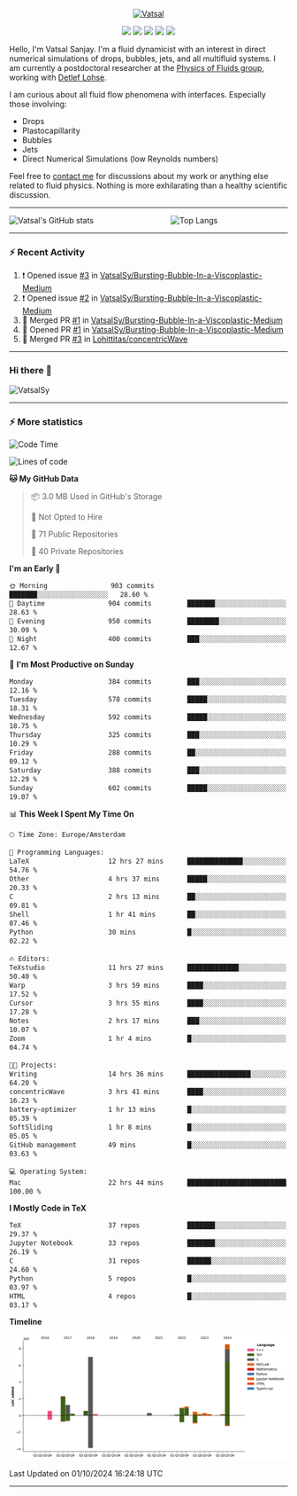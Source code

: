<center>

[<img alt="Vatsal" width="200px" src="https://www.dropbox.com/s/dxyybgtblo8er6h/Logo_Vatsal_Vector.png?raw=1">](https://www.vatsalsanjay.com)

[<img src="https://img.shields.io/badge/googlescholar-4285F4?&style=for-the-badge&logo=googlescholar&logoColor=white">](https://scholar.google.com/citations?hl=en&user=67aQviYAAAAJ)
[<img src="https://img.shields.io/static/v1.svg?&style=for-the-badge&logo=ResearchGate&label=&message=ResearchGate&logoColor=white&color=green">](https://www.researchgate.net/profile/Vatsal-Sanjay-2)
[<img src="https://img.shields.io/badge/twitter-1DA1F2?&style=for-the-badge&logo=twitter&logoColor=white">](https://twitter.com/VatsalSanjay)
[<img src="https://img.shields.io/badge/linkedin-0A66C2?&style=for-the-badge&logo=linkedin">](https://www.linkedin.com/in/vatsalsanjay/)
[<img src="https://img.shields.io/badge/orcid-A6CE39?&style=for-the-badge&logo=orcid&logoColor=white">](https://orcid.org/0000-0002-4293-6099)

</center>

Hello, I'm Vatsal Sanjay. I'm a fluid dynamicist with an interest in direct numerical simulations of drops, bubbles, jets, and all multifluid systems. I am currently a postdoctoral researcher at the [Physics of Fluids group](https://pof.tnw.utwente.nl), working with [Detlef Lohse](https://en.wikipedia.org/wiki/Detlef_Lohse). 

I am curious about all fluid flow phenomena with interfaces. Especially those involving:

- Drops
- Plastocapillarity
- Bubbles
- Jets
- Direct Numerical Simulations (low Reynolds numbers)

Feel free to [contact me](mailto:contact@vatsalsanjay.com) for discussions about my work or anything else related to fluid physics. Nothing is more exhilarating than a healthy scientific discussion.

<!-- ![Vatsal's GitHub stats](https://github-readme-stats-xi-wine-74.vercel.app/api?username=VatsalSy&show_icons=true&theme=vision-friendly-dark)

![Top Langs](https://github-readme-stats-xi-wine-74.vercel.app/api/top-langs/?username=VatsalSy&layout=compact&theme=vision-friendly-dark) -->

---
<div style="display: flex; justify-content: space-between;">
    <img src="https://github-readme-stats-xi-wine-74.vercel.app/api?username=VatsalSy&show_icons=true&theme=vision-friendly-dark" alt="Vatsal's GitHub stats" style="width: 55%;">
    <img src="https://github-readme-stats-xi-wine-74.vercel.app/api/top-langs/?username=VatsalSy&layout=compact&theme=vision-friendly-dark" alt="Top Langs" style="width: 42%;">
</div>

---

### :zap: Recent Activity

<!--START_SECTION:activity-->
1. ❗ Opened issue [#3](https://github.com/VatsalSy/Bursting-Bubble-In-a-Viscoplastic-Medium/issues/3) in [VatsalSy/Bursting-Bubble-In-a-Viscoplastic-Medium](https://github.com/VatsalSy/Bursting-Bubble-In-a-Viscoplastic-Medium)
2. ❗ Opened issue [#2](https://github.com/VatsalSy/Bursting-Bubble-In-a-Viscoplastic-Medium/issues/2) in [VatsalSy/Bursting-Bubble-In-a-Viscoplastic-Medium](https://github.com/VatsalSy/Bursting-Bubble-In-a-Viscoplastic-Medium)
3. 🎉 Merged PR [#1](https://github.com/VatsalSy/Bursting-Bubble-In-a-Viscoplastic-Medium/pull/1) in [VatsalSy/Bursting-Bubble-In-a-Viscoplastic-Medium](https://github.com/VatsalSy/Bursting-Bubble-In-a-Viscoplastic-Medium)
4. 💪 Opened PR [#1](https://github.com/VatsalSy/Bursting-Bubble-In-a-Viscoplastic-Medium/pull/1) in [VatsalSy/Bursting-Bubble-In-a-Viscoplastic-Medium](https://github.com/VatsalSy/Bursting-Bubble-In-a-Viscoplastic-Medium)
5. 🎉 Merged PR [#3](https://github.com/Lohittitas/concentricWave/pull/3) in [Lohittitas/concentricWave](https://github.com/Lohittitas/concentricWave)
<!--END_SECTION:activity-->
---

### Hi there 👋
<p align="left"> <img src="https://komarev.com/ghpvc/?username=VatsalSy&label=Profile%20views&color=orange&style=for-the-badge" alt="VatsalSy" /> </p>

---
### :zap: More statistics

<!--START_SECTION:waka-->
![Code Time](http://img.shields.io/badge/Code%20Time-365%20hrs%2027%20mins-blue)

![Lines of code](https://img.shields.io/badge/From%20Hello%20World%20I%27ve%20Written-23.9%20million%20lines%20of%20code-blue)

**🐱 My GitHub Data** 

> 📦 3.0 MB Used in GitHub's Storage 
 > 
> 🚫 Not Opted to Hire
 > 
> 📜 71 Public Repositories 
 > 
> 🔑 40 Private Repositories 
 > 
**I'm an Early 🐤** 

```text
🌞 Morning                903 commits         ███████░░░░░░░░░░░░░░░░░░   28.60 % 
🌆 Daytime                904 commits         ███████░░░░░░░░░░░░░░░░░░   28.63 % 
🌃 Evening                950 commits         ████████░░░░░░░░░░░░░░░░░   30.09 % 
🌙 Night                  400 commits         ███░░░░░░░░░░░░░░░░░░░░░░   12.67 % 
```
📅 **I'm Most Productive on Sunday** 

```text
Monday                   384 commits         ███░░░░░░░░░░░░░░░░░░░░░░   12.16 % 
Tuesday                  578 commits         █████░░░░░░░░░░░░░░░░░░░░   18.31 % 
Wednesday                592 commits         █████░░░░░░░░░░░░░░░░░░░░   18.75 % 
Thursday                 325 commits         ███░░░░░░░░░░░░░░░░░░░░░░   10.29 % 
Friday                   288 commits         ██░░░░░░░░░░░░░░░░░░░░░░░   09.12 % 
Saturday                 388 commits         ███░░░░░░░░░░░░░░░░░░░░░░   12.29 % 
Sunday                   602 commits         █████░░░░░░░░░░░░░░░░░░░░   19.07 % 
```


📊 **This Week I Spent My Time On** 

```text
🕑︎ Time Zone: Europe/Amsterdam

💬 Programming Languages: 
LaTeX                    12 hrs 27 mins      ██████████████░░░░░░░░░░░   54.76 % 
Other                    4 hrs 37 mins       █████░░░░░░░░░░░░░░░░░░░░   20.33 % 
C                        2 hrs 13 mins       ██░░░░░░░░░░░░░░░░░░░░░░░   09.81 % 
Shell                    1 hr 41 mins        ██░░░░░░░░░░░░░░░░░░░░░░░   07.46 % 
Python                   30 mins             █░░░░░░░░░░░░░░░░░░░░░░░░   02.22 % 

🔥 Editors: 
TeXstudio                11 hrs 27 mins      █████████████░░░░░░░░░░░░   50.40 % 
Warp                     3 hrs 59 mins       ████░░░░░░░░░░░░░░░░░░░░░   17.52 % 
Cursor                   3 hrs 55 mins       ████░░░░░░░░░░░░░░░░░░░░░   17.28 % 
Notes                    2 hrs 17 mins       ███░░░░░░░░░░░░░░░░░░░░░░   10.07 % 
Zoom                     1 hr 4 mins         █░░░░░░░░░░░░░░░░░░░░░░░░   04.74 % 

🐱‍💻 Projects: 
Writing                  14 hrs 36 mins      ████████████████░░░░░░░░░   64.20 % 
concentricWave           3 hrs 41 mins       ████░░░░░░░░░░░░░░░░░░░░░   16.23 % 
battery-optimizer        1 hr 13 mins        █░░░░░░░░░░░░░░░░░░░░░░░░   05.39 % 
SoftSliding              1 hr 8 mins         █░░░░░░░░░░░░░░░░░░░░░░░░   05.05 % 
GitHub management        49 mins             █░░░░░░░░░░░░░░░░░░░░░░░░   03.63 % 

💻 Operating System: 
Mac                      22 hrs 44 mins      █████████████████████████   100.00 % 
```

**I Mostly Code in TeX** 

```text
TeX                      37 repos            ███████░░░░░░░░░░░░░░░░░░   29.37 % 
Jupyter Notebook         33 repos            ███████░░░░░░░░░░░░░░░░░░   26.19 % 
C                        31 repos            ██████░░░░░░░░░░░░░░░░░░░   24.60 % 
Python                   5 repos             █░░░░░░░░░░░░░░░░░░░░░░░░   03.97 % 
HTML                     4 repos             █░░░░░░░░░░░░░░░░░░░░░░░░   03.17 % 
```



**Timeline**

![Lines of Code chart](https://raw.githubusercontent.com/VatsalSy/VatsalSy/main/assets/bar_graph.png)


 Last Updated on 01/10/2024 16:24:18 UTC
<!--END_SECTION:waka-->
---
